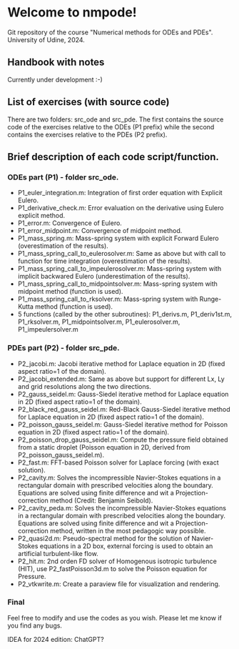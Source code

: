 # Welcome to nmpode!

Git repository of the course "Numerical methods for ODEs and PDEs".
University of Udine, 2024.

## Handbook with notes

Currently under development :-)

## List of exercises (with source code)

There are two folders: src_ode and src_pde. The first contains the source code of the exercises relative to the ODEs (P1 prefix) while the second contains the exercises relative to the PDEs (P2 prefix).

## Brief description of each code script/function.

### ODEs part (P1) - folder src_ode.
- P1_euler_integration.m: Integration of first order equation with Explicit Eulero.
- P1_derivative_check.m:  Error evaluation on the derivative using Eulero explicit method.
- P1_error.m: Convergence of Eulero.
- P1_error_midpoint.m: Convergence of midpoint method.
- P1_mass_spring.m: Mass-spring system with explicit Forward Eulero (overestimation of the results).
- P1_mass_spring_call_to_eulerosolver.m: Same as above but with call to function for time integration (overestimation of the results).
- P1_mass_spring_call_to_impeulerosolver.m: Mass-spring system with implicit backwared Eulero (underestimation of the results).
- P1_mass_spring_call_to_midpointsolver.m: Mass-spring system with midpoint method (function is used).
- P1_mass_spring_call_to_rksolver.m: Mass-spring system with Runge-Kutta method (function is used).
- 5 functions (called by the other subroutines): P1_derivs.m, P1_deriv1st.m, P1_rksolver.m, P1_midpointsolver.m, P1_eulerosolver.m, P1_impeulersolver.m

### PDEs part (P2) - folder src_pde.

- P2_jacobi.m: Jacobi iterative method for Laplace equation in 2D (fixed aspect ratio=1 of the domain).
- P2_jacobi_extended.m: Same as above but support for different Lx, Ly and grid resolutions along the two directions.
- P2_gauss_seidel.m: Gauss-Siedel iterative method for Laplace equation in 2D (fixed aspect ratio=1 of the domain).
- P2_black_red_gauss_seidel.m: Red-Black  Gauss-Siedel iterative method for Laplace equation in 2D (fixed aspect ratio=1 of the domain).
- P2_poisson_gauss_seidel.m:  Gauss-Siedel iterative method for Poisson equation in 2D (fixed aspect ratio=1 of the domain).
- P2_poisson_drop_gauss_seidel.m: Compute the pressure field obtained from a static droplet (Poisson equation in 2D, derived from P2_poisson_gauss_seidel.m).
- P2_fast.m: FFT-based Poisson solver for Laplace forcing (with exact solution). 
- P2_cavity.m: Solves the incompressible Navier-Stokes equations in a rectangular domain with prescribed velocities along the boundary. Equations are solved using finite difference and wit a Projection-correction method (Credit: Benjamin Seibold).
- P2_cavity_peda.m: Solves the incompressible Navier-Stokes equations in a rectangular domain with prescribed velocities along the boundary. Equations are solved using finite difference and wit a Projection-correction method, written in the most pedagogic way possible.
- P2_quasi2d.m: Pseudo-spectral method for the solution of Navier-Stokes equations in a 2D box, external forcing is used to obtain an artificial turbulent-like flow.
- P2_hit.m: 2nd orden FD solver of Homogenous isotropic turbulence (HIT), use P2_fastPoisson3d.m to solve the Poisson equation for Pressure.
- P2_vtkwrite.m: Create a paraview file for visualization and rendering.

### Final 

Feel free to modify and use the codes as you wish. Please let me know if you find any bugs.

IDEA for 2024 edition: ChatGPT?